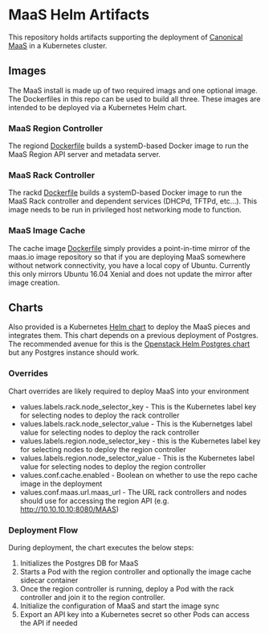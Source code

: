 # MaaS Helm Artifacts

This repository holds artifacts supporting the deployment of [Canonical MaaS](https://maas.io)
in a Kubernetes cluster.

## Images

The MaaS install is made up of two required imags and one optional image. The Dockerfiles
in this repo can be used to build all three. These images are intended to be deployed
via a Kubernetes Helm chart.

### MaaS Region Controller

The regiond [Dockerfile](images/maas-region-controller/Dockerfile) builds a systemD-based
Docker image to run the MaaS Region API server and metadata server.

### MaaS Rack Controller

The rackd [Dockerfile](images/maas-rack-controller/Dockerfile) builds a systemD-based
Docker image to run the MaaS Rack controller and dependent services (DHCPd, TFTPd, etc...).
This image needs to be run in privileged host networking mode to function.

### MaaS Image Cache

The cache image [Dockerfile](images/sstream-cache/Dockerfile) simply provides a point-in-time
mirror of the maas.io image repository so that if you are deploying MaaS somewhere
without network connectivity, you have a local copy of Ubuntu. Currently this only
mirrors Ubuntu 16.04 Xenial and does not update the mirror after image creation.

## Charts

Also provided is a Kubernetes [Helm chart](charts/maas) to deploy the MaaS pieces and
integrates them. This chart depends on a previous deployment of Postgres. The recommended
avenue for this is the [Openstack Helm Postgres chart](https://github.com/openstack/openstack-helm/tree/master/postgresql)
but any Postgres instance should work.

### Overrides

Chart overrides are likely required to deploy MaaS into your environment

* values.labels.rack.node_selector_key - This is the Kubernetes label key for selecting nodes to deploy the rack controller
* values.labels.rack.node_selector_value - This is the Kubernetges label value for selecting nodes to deploy the rack controller
* values.labels.region.node_selector_key - this is the Kubernetes label key for selecting nodes to deploy the region controller
* values.labels.region.node_selector_value - This is the Kubernetes label value for selecting nodes to deploy the region controller
* values.conf.cache.enabled - Boolean on whether to use the repo cache image in the deployment
* values.conf.maas.url.maas_url - The URL rack controllers and nodes should use for accessing the region API (e.g. http://10.10.10.10:8080/MAAS)

### Deployment Flow

During deployment, the chart executes the below steps:

1. Initializes the Postgres DB for MaaS
1. Starts a Pod with the region controller and optionally the image cache sidecar container
1. Once the region controller is running, deploy a Pod with the rack controller and join it to the region controller.
1. Initialize the configuration of MaaS and start the image sync
1. Export an API key into a Kubernetes secret so other Pods can access the API if needed
